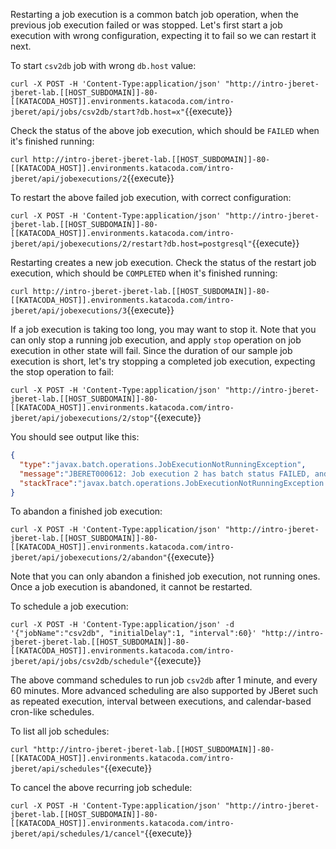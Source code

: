 Restarting a job execution is a common batch job operation, when the previous job execution
failed or was stopped. Let's first start a job execution with wrong configuration, expecting
it to fail so we can restart it next.

To start ``csv2db`` job with wrong ``db.host`` value:

``curl -X POST -H 'Content-Type:application/json' "http://intro-jberet-jberet-lab.[[HOST_SUBDOMAIN]]-80-[[KATACODA_HOST]].environments.katacoda.com/intro-jberet/api/jobs/csv2db/start?db.host=x"``{{execute}}

Check the status of the above job execution, which should be ``FAILED`` when it's finished running:

``curl http://intro-jberet-jberet-lab.[[HOST_SUBDOMAIN]]-80-[[KATACODA_HOST]].environments.katacoda.com/intro-jberet/api/jobexecutions/2``{{execute}}

To restart the above failed job execution, with correct configuration:

``curl -X POST -H 'Content-Type:application/json' "http://intro-jberet-jberet-lab.[[HOST_SUBDOMAIN]]-80-[[KATACODA_HOST]].environments.katacoda.com/intro-jberet/api/jobexecutions/2/restart?db.host=postgresql"``{{execute}}

Restarting creates a new job execution. Check the status of the restart job execution, which should be ``COMPLETED`` when it's finished running:

``curl http://intro-jberet-jberet-lab.[[HOST_SUBDOMAIN]]-80-[[KATACODA_HOST]].environments.katacoda.com/intro-jberet/api/jobexecutions/3``{{execute}}

If a job execution is taking too long, you may want to stop it. Note that you can only
stop a running job execution, and apply ``stop`` operation on job execution in other state
will fail. Since the duration of our sample job execution is short, let's try stopping a
completed job execution, expecting the stop operation to fail:

``curl -X POST -H 'Content-Type:application/json' "http://intro-jberet-jberet-lab.[[HOST_SUBDOMAIN]]-80-[[KATACODA_HOST]].environments.katacoda.com/intro-jberet/api/jobexecutions/2/stop"``{{execute}}

You should see output like this:

```json
{
  "type":"javax.batch.operations.JobExecutionNotRunningException",
  "message":"JBERET000612: Job execution 2 has batch status FAILED, and is not running.",
  "stackTrace":"javax.batch.operations.JobExecutionNotRunningException: ..."
}
```

To abandon a finished job execution:

``curl -X POST -H 'Content-Type:application/json' "http://intro-jberet-jberet-lab.[[HOST_SUBDOMAIN]]-80-[[KATACODA_HOST]].environments.katacoda.com/intro-jberet/api/jobexecutions/2/abandon"``{{execute}}

Note that you can only abandon a finished job execution, not running ones. Once a job execution is abandoned,
it cannot be restarted.

To schedule a job execution:

``curl -X POST -H 'Content-Type:application/json' -d '{"jobName":"csv2db", "initialDelay":1, "interval":60}' "http://intro-jberet-jberet-lab.[[HOST_SUBDOMAIN]]-80-[[KATACODA_HOST]].environments.katacoda.com/intro-jberet/api/jobs/csv2db/schedule"``{{execute}}

The above command schedules to run job `csv2db` after 1 minute, and every 60 minutes.
More advanced scheduling are also supported by JBeret such as repeated execution, interval between executions, 
and calendar-based cron-like schedules.

To list all job schedules:

``curl "http://intro-jberet-jberet-lab.[[HOST_SUBDOMAIN]]-80-[[KATACODA_HOST]].environments.katacoda.com/intro-jberet/api/schedules"``{{execute}}

To cancel the above recurring job schedule:

``curl -X POST -H 'Content-Type:application/json' "http://intro-jberet-jberet-lab.[[HOST_SUBDOMAIN]]-80-[[KATACODA_HOST]].environments.katacoda.com/intro-jberet/api/schedules/1/cancel"``{{execute}}


